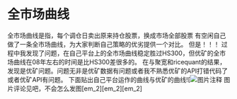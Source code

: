 # 全市场曲线

全市场曲线是指，每个调仓日卖出原来持仓股票，换成市场全部股票
有空闲自己做了一条全市场曲线，为大家判断自己策略的优劣提供一个对比。
但是！！！
过程中我发现了问题，在自己平台上的全市场曲线稳定胜过HS300，但优矿的全市场曲线在08年左右的时间是比HS300差很多的。
在与聚宽和ricequant的结果，发现是优矿问题。问题无非是优矿数据有问题或者我不熟悉优矿的API打错代码了或者优矿API有问题。
下面贴出自己平台运作的曲线与优矿的曲线![![图片注释](http://storage-uqer.datayes.com/589ee010c1e3cc00577fddc1/ad18f5a2-6d23-11e7-ab56-0242ac140002)
图片评论见吧，不会怎么发图[em_2][em_2][em_2]